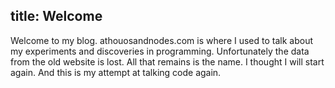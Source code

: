 title: Welcome
----

Welcome to my blog. athouosandnodes.com is where I used to talk about my experiments and
discoveries in programming. Unfortunately the data from the old website is lost. All that remains
is the name. I thought I will start again. And this is my attempt at talking code again.
